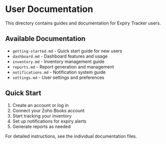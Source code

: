 # User Documentation

This directory contains guides and documentation for Expiry Tracker users.

## Available Documentation

- `getting-started.md` - Quick start guide for new users
- `dashboard.md` - Dashboard features and usage
- `inventory.md` - Inventory management guide
- `reports.md` - Report generation and management
- `notifications.md` - Notification system guide
- `settings.md` - User settings and preferences

## Quick Start

1. Create an account or log in
2. Connect your Zoho Books account
3. Start tracking your inventory
4. Set up notifications for expiry alerts
5. Generate reports as needed

For detailed instructions, see the individual documentation files. 